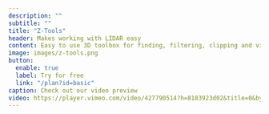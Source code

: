 ```yaml
---
description: ""
subtitle: ""
title: "Z-Tools"
header: Makes working with LIDAR easy
content: Easy to use 3D toolbox for finding, filtering, clipping and visualizing point cloud data. Designed by surveying professionals to streamline point cloud workflows and working with point cloud data sets.
image: images/z-tools.png
button:
  enable: true
  label: Try for free
  link: "/plan?id=basic"
caption: Check out our video preview
video: https://player.vimeo.com/video/427790514?h=8183923d02&title=0&byline=0&portrait=0&color=00ab5f
---
```

